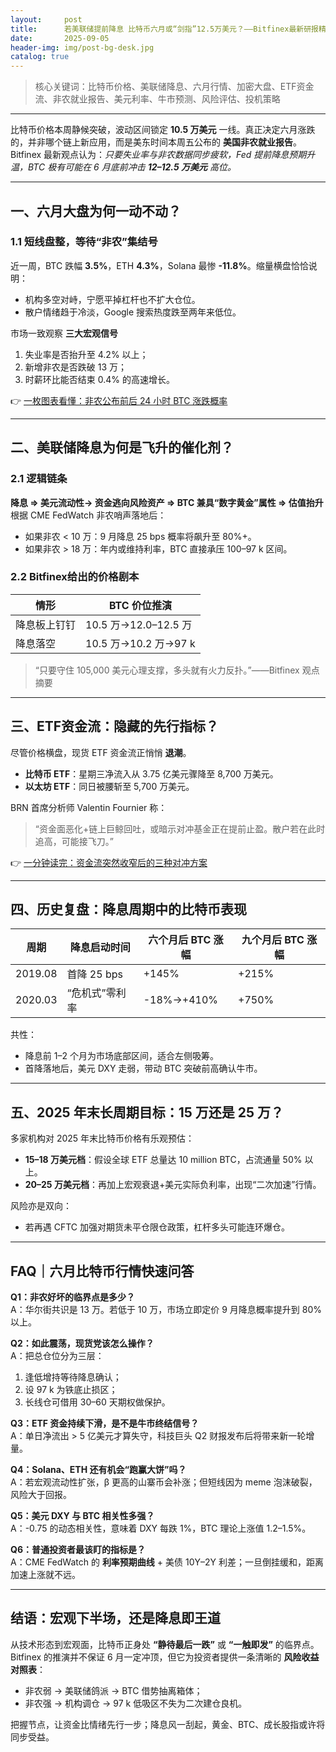 ```yaml
---
layout:     post
title:      若美联储提前降息 比特币六月或“剑指”12.5万美元？——Bitfinex最新研报精要
date:       2025-09-05
header-img: img/post-bg-desk.jpg
catalog: true
---
```


> 核心关键词：比特币价格、美联储降息、六月行情、加密大盘、ETF资金流、非农就业报告、美元利率、牛市预测、风险评估、投机策略

---

比特币价格本周静候突破，波动区间锁定 **10.5 万美元** 一线。真正决定六月涨跌的，并非哪个链上新应用，而是美东时间本周五公布的 **美国非农就业报告**。Bitfinex 最新观点认为：*只要失业率与非农数据同步疲软，Fed 提前降息预期升温，BTC 极有可能在 6 月底前冲击 **12–12.5 万美元** 高位。*

---

## 一、六月大盘为何一动不动？

### 1.1 短线盘整，等待“非农”集结号  
近一周，BTC 跌幅 **3.5%**，ETH **4.3%**，Solana 最惨 **-11.8%**。缩量横盘恰恰说明：  
- 机构多空对峙，宁愿平掉杠杆也不扩大仓位。  
- 散户情绪趋于冷淡，Google 搜索热度跌至两年来低位。  

市场一致观察 **三大宏观信号**  
1. 失业率是否抬升至 4.2% 以上；  
2. 新增非农是否跌破 13 万；  
3. 时薪环比能否结束 0.4% 的高速增长。  

👉 [一枚图表看懂：非农公布前后 24 小时 BTC 涨跌概率](https://okxdog.com/)  

---

## 二、美联储降息为何是⻜升的催化剂？

### 2.1 逻辑链条  
**降息 ⇒ 美元流动性→ 资金逃向风险资产 ⇒ BTC 兼具“数字黄金”属性 ⇒ 估值抬升**  
根据 CME FedWatch 非农哨声落地后：  
- 如果非农 < 10 万：9 月降息 25 bps 概率将飙升至 80%+。  
- 如果非农 > 18 万：年内或维持利率，BTC 直接承压 100–97 k 区间。  

### 2.2 Bitfinex给出的价格剧本  
| 情形          | BTC 价位推演           |
|---------------|-----------------------|
| 降息板上钉钉  | 10.5 万→12.0–12.5 万  |
| 降息落空      | 10.5 万→10.2 万→97 k  |

> “只要守住 105,000 美元心理支撑，多头就有火力反扑。”——Bitfinex 观点摘要

---

## 三、ETF资金流：隐藏的先行指标？

尽管价格横盘，现货 ETF 资金流正悄悄 **退潮**。  
- **比特币 ETF**：星期三净流入从 3.75 亿美元骤降至 8,700 万美元。  
- **以太坊 ETF**：同日被腰斩至 5,700 万美元。  

BRN 首席分析师 Valentin Fournier 称：  
> “资金面恶化+链上巨鲸回吐，或暗示对冲基金正在提前止盈。散户若在此时追高，可能接飞刀。”  

👉 [一分钟读完：资金流突然收窄后的三种对冲方案](https://okxdog.com/)  

---

## 四、历史复盘：降息周期中的比特币表现

| 周期      | 降息启动时间 | 六个月后 BTC 涨幅 | 九个月后 BTC 涨幅 |
|-----------|--------------|------------------|------------------|
| 2019.08   | 首降 25 bps  | +145%            | +215%            |
| 2020.03   | “危机式”零利率 | -18%→+410%       | +750%            |

共性：  
- 降息前 1–2 个月为市场底部区间，适合左侧吸筹。  
- 首降落地后，美元 DXY 走弱，带动 BTC 突破前高确认牛市。  

---

## 五、2025 年末长周期目标：15 万还是 25 万？

多家机构对 2025 年末比特币价格有乐观预估：  
- **15–18 万美元档**：假设全球 ETF 总量达 10 million BTC，占流通量 50% 以上。  
- **20–25 万美元档**：再加上宏观衰退+美元实际负利率，出现“二次加速”行情。  

风险亦是双向：  
- 若再遇 CFTC 加强对期货未平仓限仓政策，杠杆多头可能连环爆仓。  

---

## FAQ｜六月比特币行情快速问答

**Q1：非农好坏的临界点是多少？**  
A：华尔街共识是 13 万。若低于 10 万，市场立即定价 9 月降息概率提升到 80% 以上。

**Q2：如此震荡，现货党该怎么操作？**  
A：把总仓位分为三层：  
1. 逢低增持等待降息确认；  
2. 设 97 k 为铁底止损区；  
3. 长线仓可借用 30–60 天期权做保护。

**Q3：ETF 资金持续下滑，是不是牛市终结信号？**  
A：单日净流出 > 5 亿美元才算失守，科技巨头 Q2 财报发布后将带来新一轮增量。

**Q4：Solana、ETH 还有机会“跑赢大饼”吗？**  
A：若宏观流动性扩张，β 更高的山寨币会补涨；但短线因为 meme 泡沫破裂，风险大于回报。

**Q5：美元 DXY 与 BTC 相关性多强？**  
A：-0.75 的动态相关性，意味着 DXY 每跌 1%，BTC 理论上涨值 1.2–1.5%。  

**Q6：普通投资者最该盯的指标是？**  
A：CME FedWatch 的 **利率预期曲线** + 美债 10Y–2Y 利差；一旦倒挂缓和，距离加速上涨就不远。

---

## 结语：宏观下半场，还是降息即王道

从技术形态到宏观面，比特币正身处 **“静待最后一跌”** 或 **“一触即发”** 的临界点。Bitfinex 的推演并不保证 6 月一定冲顶，但它为投资者提供一条清晰的 **风险收益对照表**：  
- 非农弱 → 美联储鸽派 → BTC 借势抽离箱体；  
- 非农强 → 机构调仓 → 97 k 低吸区不失为二次建仓良机。  

把握节点，让资金比情绪先行一步；降息风一刮起，黄金、BTC、成长股指或许将同步受益。
